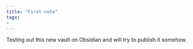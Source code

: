 ```yaml
---
title: "First note"
tags:
- 
---
```


Testing out this new vault on Obsidian and will try to publish it somehow. 
